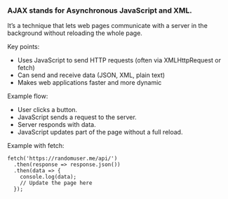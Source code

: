 ### AJAX stands for Asynchronous JavaScript and XML.

It’s a technique that lets web pages communicate with a server in the background without reloading the whole page.

Key points:
- Uses JavaScript to send HTTP requests (often via XMLHttpRequest or fetch)
- Can send and receive data (JSON, XML, plain text)
- Makes web applications faster and more dynamic

Example flow:
- User clicks a button.
- JavaScript sends a request to the server.
- Server responds with data.
- JavaScript updates part of the page without a full reload.

Example with fetch:
```
fetch('https://randomuser.me/api/')
  .then(response => response.json())
  .then(data => {
    console.log(data);
    // Update the page here
  });
```